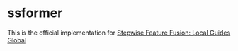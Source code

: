 # ssformer
This is the official implementation for [Stepwise Feature Fusion: Local Guides Global](https://arxiv.org/abs/2203.03635)
